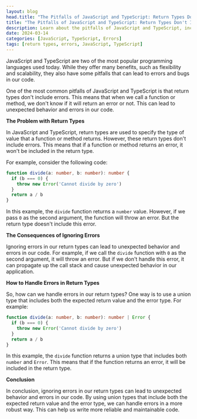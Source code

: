 ```yaml
---
layout: blog
head.title: "The Pitfalls of JavaScript and TypeScript: Return Types Don't Include Errors"
title: "The Pitfalls of JavaScript and TypeScript: Return Types Don't Include Errors"
description: Learn about the pitfalls of JavaScript and TypeScript, including how return types don't include errors, and how to handle errors in a more robust way.
date: 2024-03-14
categories: [JavaScript, TypeScript, Errors]
tags: [return types, errors, JavaScript, TypeScript]
---
```


JavaScript and TypeScript are two of the most popular programming languages used today. While they offer many benefits, such as flexibility and scalability, they also have some pitfalls that can lead to errors and bugs in our code.

One of the most common pitfalls of JavaScript and TypeScript is that return types don't include errors. This means that when we call a function or method, we don't know if it will return an error or not. This can lead to unexpected behavior and errors in our code.

**The Problem with Return Types**

In JavaScript and TypeScript, return types are used to specify the type of value that a function or method returns. However, these return types don't include errors. This means that if a function or method returns an error, it won't be included in the return type.

For example, consider the following code:
```typescript
function divide(a: number, b: number): number {
  if (b === 0) {
    throw new Error('Cannot divide by zero')
  }
  return a / b
}
```
In this example, the `divide` function returns a `number` value. However, if we pass `0` as the second argument, the function will throw an error. But the return type doesn't include this error.

**The Consequences of Ignoring Errors**

Ignoring errors in our return types can lead to unexpected behavior and errors in our code. For example, if we call the `divide` function with `0` as the second argument, it will throw an error. But if we don't handle this error, it can propagate up the call stack and cause unexpected behavior in our application.

**How to Handle Errors in Return Types**

So, how can we handle errors in our return types? One way is to use a union type that includes both the expected return value and the error type. For example:
```typescript
function divide(a: number, b: number): number | Error {
  if (b === 0) {
    throw new Error('Cannot divide by zero')
  }
  return a / b
}
```
In this example, the `divide` function returns a union type that includes both `number` and `Error`. This means that if the function returns an error, it will be included in the return type.

**Conclusion**

In conclusion, ignoring errors in our return types can lead to unexpected behavior and errors in our code. By using union types that include both the expected return value and the error type, we can handle errors in a more robust way. This can help us write more reliable and maintainable code.
